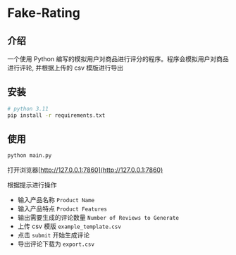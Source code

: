 # Fake-Rating

## 介绍

一个使用 Python 编写的模拟用户对商品进行评分的程序。程序会模拟用户对商品进行评轮, 并根据上传的 csv 模版进行导出

## 安装

```bash
# python 3.11
pip install -r requirements.txt
```

## 使用

```bash
python main.py
```

打开浏览器[http://127.0.0.1:7860](http://127.0.0.1:7860)

根据提示进行操作

- 输入产品名称 `Product Name`
- 输入产品特点 `Product Features`
- 输出需要生成的评论数量 `Number of Reviews to Generate`
- 上传 csv 模版 `example_template.csv`
- 点击 `submit` 开始生成评论
- 导出评论下载为 `export.csv`
